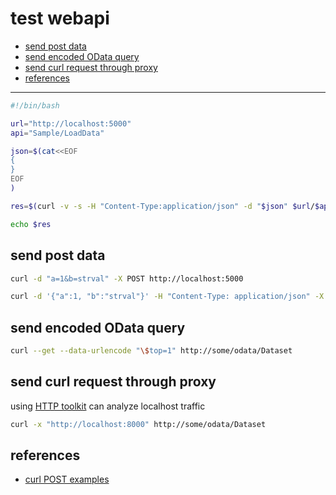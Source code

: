 # test webapi

- [send post data](#send-post-data)
- [send encoded OData query](#send-encoded-odata-query)
- [send curl request through proxy](#send-curl-request-through-proxy)
- [references](#references)

<hr/>

```sh
#!/bin/bash

url="http://localhost:5000"
api="Sample/LoadData"

json=$(cat<<EOF
{
}
EOF
)

res=$(curl -v -s -H "Content-Type:application/json" -d "$json" $url/$api)

echo $res
```

## send post data

```sh
curl -d "a=1&b=strval" -X POST http://localhost:5000
```

```sh
curl -d '{"a":1, "b":"strval"}' -H "Content-Type: application/json" -X POST http://localhost:5000
```

## send encoded OData query

```sh
curl --get --data-urlencode "\$top=1" http://some/odata/Dataset
```

## send curl request through proxy

using [HTTP toolkit](https://httptoolkit.com/) can analyze localhost traffic

```sh
curl -x "http://localhost:8000" http://some/odata/Dataset
```

## references

- [curl POST examples](https://gist.github.com/subfuzion/08c5d85437d5d4f00e58)
